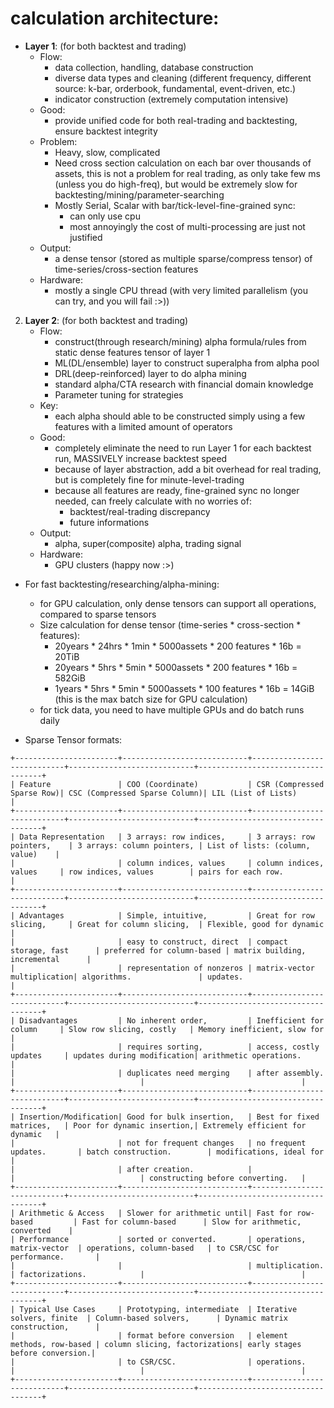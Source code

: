 # calculation architecture:
- **Layer 1**: (for both backtest and trading)
    - Flow:
        - data collection, handling, database construction
        - diverse data types and cleaning (different frequency, different source: k-bar, orderbook, fundamental, event-driven, etc.)
        - indicator construction (extremely computation intensive)
    - Good:
        - provide unified code for both real-trading and backtesting, ensure backtest integrity
    - Problem:
        - Heavy, slow, complicated
        - Need cross section calculation on each bar over thousands of assets, 
            this is not a problem for real trading, as only take few ms (unless you do high-freq),
            but would be extremely slow for backtesting/mining/parameter-searching
        - Mostly Serial, Scalar with bar/tick-level-fine-grained sync:
            - can only use cpu
            - most annoyingly the cost of multi-processing are just not justified
    - Output:
        - a dense tensor (stored as multiple sparse/compress tensor) of time-series/cross-section features
    - Hardware:
        - mostly a single CPU thread (with very limited parallelism (you can try, and you will fail :>))
2. **Layer 2**: (for both backtest and trading)
    - Flow:
        - construct(through research/mining) alpha formula/rules from static dense features tensor of layer 1
        - ML(DL/ensemble) layer to construct superalpha from alpha pool
        - DRL(deep-reinforced) layer to do alpha mining
        - standard alpha/CTA research with financial domain knowledge
        - Parameter tuning for strategies
    - Key:
        - each alpha should able to be constructed simply using a few features with a limited amount of operators
    - Good:
        - completely eliminate the need to run Layer 1 for each backtest run, MASSIVELY increase backtest speed
        - because of layer abstraction, add a bit overhead for real trading, but is completely fine for minute-level-trading
        - because all features are ready, fine-grained sync no longer needed, can freely calculate with no worries of:
            - backtest/real-trading discrepancy
            - future informations
    - Output:
        - alpha, super(composite) alpha, trading signal
    - Hardware:
        - GPU clusters (happy now :>)

- For fast backtesting/researching/alpha-mining:
    - for GPU calculation, only dense tensors can support all operations, compared to sparse tensors
    - Size calculation for dense tensor (time-series * cross-section * features):
        - 20years * 24hrs * 1min * 5000assets * 200 features * 16b = 20TiB
        - 20years * 5hrs * 5min * 5000assets * 200 features * 16b = 582GiB
        - 1years * 5hrs * 5min * 5000assets * 100 features * 16b = 14GiB (this is the max batch size for GPU calculation)
    - for tick data, you need to have multiple GPUs and do batch runs daily

- Sparse Tensor formats:
```
+-----------------------+----------------------------+----------------------------+----------------------------+-----------------------------------+
| Feature               | COO (Coordinate)           | CSR (Compressed Sparse Row)| CSC (Compressed Sparse Column)| LIL (List of Lists)            |
+-----------------------+----------------------------+----------------------------+----------------------------+-----------------------------------+
| Data Representation   | 3 arrays: row indices,     | 3 arrays: row pointers,    | 3 arrays: column pointers, | List of lists: (column, value)    |
|                       | column indices, values     | column indices, values     | row indices, values        | pairs for each row.               |
+-----------------------+----------------------------+----------------------------+----------------------------+-----------------------------------+
| Advantages            | Simple, intuitive,         | Great for row slicing,     | Great for column slicing,  | Flexible, good for dynamic        |
|                       | easy to construct, direct  | compact storage, fast      | preferred for column-based | matrix building, incremental      |
|                       | representation of nonzeros | matrix-vector multiplication| algorithms.               | updates.                          |
+-----------------------+----------------------------+----------------------------+----------------------------+-----------------------------------+
| Disadvantages         | No inherent order,         | Inefficient for column     | Slow row slicing, costly   | Memory inefficient, slow for      |
|                       | requires sorting,          | access, costly updates     | updates during modification| arithmetic operations.            |
|                       | duplicates need merging    | after assembly.            |                            |                                   |
+-----------------------+----------------------------+----------------------------+----------------------------+-----------------------------------+
| Insertion/Modification| Good for bulk insertion,   | Best for fixed matrices,   | Poor for dynamic insertion,| Extremely efficient for dynamic   |
|                       | not for frequent changes   | no frequent updates.       | batch construction.        | modifications, ideal for          |
|                       | after creation.            |                            |                            | constructing before converting.   |
+-----------------------+----------------------------+----------------------------+----------------------------+-----------------------------------+
| Arithmetic & Access   | Slower for arithmetic until| Fast for row-based         | Fast for column-based      | Slow for arithmetic, converted    |
| Performance           | sorted or converted.       | operations, matrix-vector  | operations, column-based   | to CSR/CSC for performance.       |
|                       |                            | multiplication.            | factorizations.            |                                   |
+-----------------------+----------------------------+----------------------------+----------------------------+-----------------------------------+
| Typical Use Cases     | Prototyping, intermediate  | Iterative solvers, finite  | Column-based solvers,      | Dynamic matrix construction,      |
|                       | format before conversion   | element methods, row-based | column slicing, factorizations| early stages before conversion.|
|                       | to CSR/CSC.                | operations.                |                            |                                   |
+-----------------------+----------------------------+----------------------------+----------------------------+-----------------------------------+
```